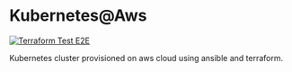 # Kubernetes@Aws

[![Terraform Test E2E](https://github.com/tomp736/kubernetes_at_aws/actions/workflows/test-e2e.yml/badge.svg)](https://github.com/tomp736/kubernetes_at_aws/actions/workflows/test-e2e.yml)

Kubernetes cluster provisioned on aws cloud using ansible and terraform.
